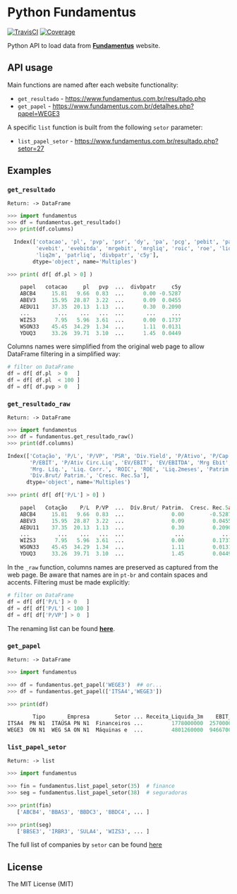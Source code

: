 # Python Fundamentus
[![TravisCI](https://travis-ci.org/mv/fundamentus.svg?branch=master)](https://travis-ci.org/github/mv/fundamentus)
[![Coverage](https://coveralls.io/repos/github/mv/fundamentus/badge.png?branch=master)](https://coveralls.io/github/mv/fundamentus?branch=master)


Python API to load data from **[Fundamentus](ww.fundamentus.com.br)** website.



## API usage

Main functions are named after each website functionality:
* `get_resultado` - https://www.fundamentus.com.br/resultado.php
* `get_papel`     - https://www.fundamentus.com.br/detalhes.php?papel=WEGE3

A specific `list` function is built from the following `setor` parameter:
* `list_papel_setor` - https://www.fundamentus.com.br/resultado.php?setor=27


## Examples

### `get_resultado`

`Return: -> DataFrame`

```python
>>> import fundamentus
>>> df = fundamentus.get_resultado()
>>> print(df.columns)

  Index(['cotacao', 'pl', 'pvp', 'psr', 'dy', 'pa', 'pcg', 'pebit', 'pacl',
         'evebit', 'evebitda', 'mrgebit', 'mrgliq', 'roic', 'roe', 'liqc',
         'liq2m', 'patrliq', 'divbpatr', 'c5y'],
        dtype='object', name='Multiples')

>>> print( df[ df.pl > 0] )

    papel   cotacao     pl   pvp  ...  divbpatr     c5y
    ABCB4     15.81   9.66  0.83  ...      0.00 -0.5287
    ABEV3     15.95  28.87  3.22  ...      0.09  0.0455
    AEDU11    37.35  20.13  1.13  ...      0.30  0.2090
    ...         ...    ...   ...  ...       ...     ...
    WIZS3      7.95   5.96  3.61  ...      0.00  0.1737
    WSON33    45.45  34.29  1.34  ...      1.11  0.0131
    YDUQ3     33.26  39.71  3.10  ...      1.45  0.0449
```

Columns names were simplified from the original web page to allow DataFrame filtering in a simplified way:

```python
# filter on DataFrame
df = df[ df.pl  > 0   ]
df = df[ df.pl  < 100 ]
df = df[ df.pvp > 0   ]
```

### `get_resultado_raw`

`Return: -> DataFrame`

```python
>>> import fundamentus
>>> df = fundamentus.get_resultado_raw()
>>> print(df.columns)

Index(['Cotação', 'P/L', 'P/VP', 'PSR', 'Div.Yield', 'P/Ativo', 'P/Cap.Giro',
       'P/EBIT', 'P/Ativ Circ.Liq', 'EV/EBIT', 'EV/EBITDA', 'Mrg Ebit',
       'Mrg. Líq.', 'Liq. Corr.', 'ROIC', 'ROE', 'Liq.2meses', 'Patrim. Líq',
       'Dív.Brut/ Patrim.', 'Cresc. Rec.5a'],
      dtype='object', name='Multiples')

>>> print( df[ df['P/L'] > 0] )

    papel   Cotação    P/L  P/VP  ...  Dív.Brut/ Patrim.  Cresc. Rec.5a
    ABCB4     15.81   9.66  0.83  ...               0.00        -0.5287
    ABEV3     15.95  28.87  3.22  ...               0.09         0.0455
    AEDU11    37.35  20.13  1.13  ...               0.30         0.2090
    ...         ...    ...   ...  ...                ...            ...
    WIZS3      7.95   5.96  3.61  ...               0.00         0.1737
    WSON33    45.45  34.29  1.34  ...               1.11         0.0131
    YDUQ3     33.26  39.71  3.10  ...               1.45         0.0449
```

In the `_raw` function, columns names are preserved as captured from the web page. Be aware that names are in `pt-br` and contain spaces and accents. Filtering must be made explicitly:

```python
# filter on DataFrame
df = df[ df['P/L'] > 0   ]
df = df[ df['P/L'] < 100 ]
df = df[ df['P/VP'] > 0  ]
```

The renaming list can be found [**here**](https://github.com/mv/fundamentus/blob/8075a6f7efc2aa29578624518ea79fa385444a35/src/fundamentus/resultado.py#L114).

### `get_papel`

`Return: -> DataFrame`

```python
>>> import fundamentus

>>> df = fundamentus.get_papel('WEGE3')  ## or...
>>> df = fundamentus.get_papel(['ITSA4','WEGE3'])

>>> print(df)

        Tipo       Empresa        Setor ... Receita_Liquida_3m    EBIT_3m Lucro_Liquido_3m
ITSA4  PN N1  ITAÚSA PN N1  Financeiros ...         1778000000  257000000       1784000000
WEGE3  ON N1  WEG SA ON N1  Máquinas e  ...         4801260000  946670000        644246000

```

### `list_papel_setor`

`Return: -> list`

```python
>>> import fundamentus

>>> fin = fundamentus.list_papel_setor(35)  # finance
>>> seg = fundamentus.list_papel_setor(38)  # seguradoras

>>> print(fin)
   ['ABCB4', 'BBAS3', 'BBDC3', 'BBDC4', ... ]

>>> print(seg)
   ['BBSE3', 'IRBR3', 'SULA4', 'WIZS3', ... ]
```

The full list of companies by `setor` can be found [here](https://github.com/mv/fundamentus/blob/1cab1cf965d99c02d05faa90807ebe7381cbc784/src/fundamentus/setor.py#L56)


## License

The MIT License (MIT)

